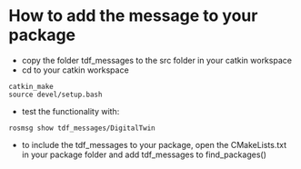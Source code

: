 # How to add the message to your package
- copy the folder tdf_messages to the src folder in your catkin workspace
- cd to your catkin workspace
```
catkin_make 
source devel/setup.bash
```
- test the functionality with:
```
rosmsg show tdf_messages/DigitalTwin
```
- to include the tdf_messages to your package, open the CMakeLists.txt in your package folder 
and add tdf_messages to find_packages()
